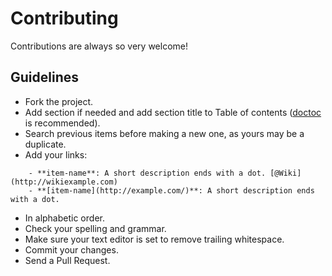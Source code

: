 # Contributing
Contributions are always so very welcome!

## Guidelines
- Fork the project.
- Add section if needed and add section title to Table of contents ([doctoc](https://github.com/thlorenz/doctoc) is recommended).
- Search previous items before making a new one, as yours may be a duplicate.
- Add your links: 
```
	- **item-name**: A short description ends with a dot. [@Wiki](http://wikiexample.com)
	- **[item-name](http://example.com/)**: A short description ends with a dot.
```
- In alphabetic order.
- Check your spelling and grammar.
- Make sure your text editor is set to remove trailing whitespace.
- Commit your changes.
- Send a Pull Request.